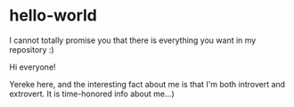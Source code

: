 # hello-world
I cannot totally promise you that there is everything you want in my repository :)

Hi everyone!

Yereke here, and the interesting fact about me is that I'm both introvert and extrovert.
It is time-honored info about me...)
